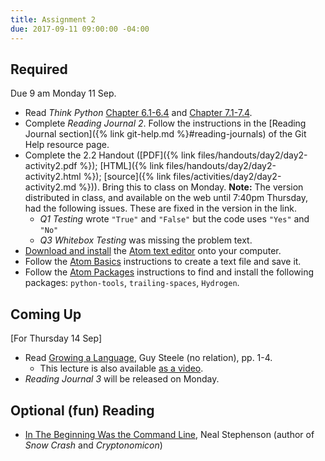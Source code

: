 ```yaml
---
title: Assignment 2
due: 2017-09-11 09:00:00 -04:00
---
```


## Required

Due 9 am Monday 11 Sep.

* Read *Think Python* [Chapter 6.1-6.4](http://greenteapress.com/thinkpython2/html/thinkpython2007.html) and [Chapter 7.1-7.4](http://greenteapress.com/thinkpython2/html/thinkpython2008.html).
* Complete *Reading Journal 2*. Follow the instructions in the [Reading Journal section]({% link git-help.md %}#reading-journals) of the Git Help resource page.
* Complete the 2.2 Handout ([PDF]({% link files/handouts/day2/day2-activity2.pdf %}); [HTML]({% link files/handouts/day2/day2-activity2.html %}); [source]({% link files/activities/day2/day2-activity2.md %})). Bring this to class on Monday. **Note:** The version distributed in class, and available on the web until 7:40pm Thursday, had the following issues. These are fixed in the version in the link.
  * *Q1 Testing* wrote `"True"` and `"False"` but the code uses `"Yes"` and `"No"`
  * *Q3 Whitebox Testing* was missing the problem text.
* [Download and install](http://flight-manual.atom.io/getting-started/sections/installing-atom/) the [Atom text editor](https://atom.io) onto your computer.
* Follow the [Atom Basics](http://flight-manual.atom.io/getting-started/sections/atom-basics/) instructions to create a text file and save it.
* Follow the [Atom Packages](http://flight-manual.atom.io/using-atom/sections/atom-packages/) instructions to find and install the following packages: `python-tools`, `trailing-spaces`, `Hydrogen`.

## Coming Up

[For Thursday 14 Sep]

* Read [Growing a Language](https://www.cs.virginia.edu/~evans/cs655/readings/steele.pdf), Guy Steele (no relation), pp. 1-4.
  * This lecture is also available [as a video](https://www.youtube.com/watch?v=_ahvzDzKdB0).
* *Reading Journal 3* will be released on Monday.

## Optional (fun) Reading

* [In The Beginning Was the Command Line](http://ace.gearnine.com/temp/command.pdf), Neal Stephenson (author of *Snow Crash* and *Cryptonomicon*)
